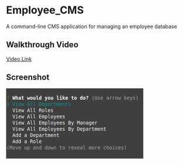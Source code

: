# Employee_CMS
A command-line CMS application for managing an employee database
## Walkthrough Video
[Video Link](https://drive.google.com/file/d/14t20tN5KiWri4YnRmxvZfs-_5dsTgnUU/view)
## Screenshot
![Screenshot](./screenshot.png)